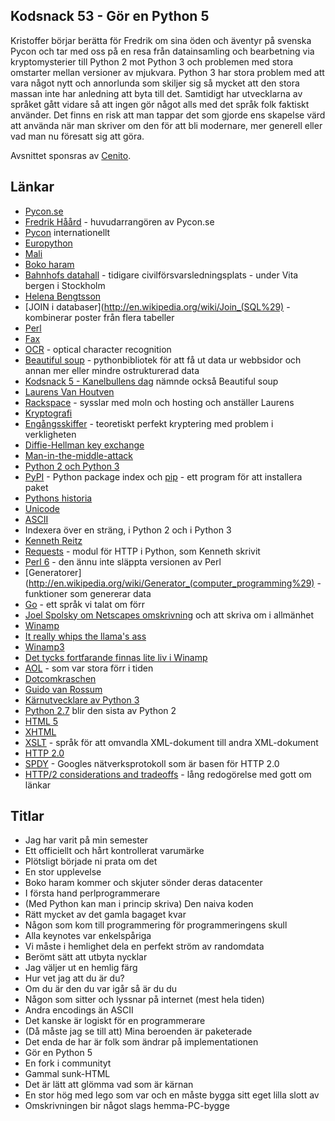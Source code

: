 ## Kodsnack 53 - Gör en Python 5 ##
Kristoffer börjar berätta för Fredrik om sina öden och äventyr på svenska Pycon och tar med oss på en resa från datainsamling och bearbetning via kryptomysterier till Python 2 mot Python 3 och problemen med stora omstarter mellan versioner av mjukvara. Python 3 har stora problem med att vara något nytt och annorlunda som skiljer sig så mycket att den stora massan inte har anledning att byta till det. Samtidigt har utvecklarna  av språket gått vidare så att ingen gör något alls med det språk folk faktiskt använder. Det finns en risk att  man tappar det som gjorde ens skapelse värd att använda när man skriver om den för att bli modernare, mer generell eller vad man nu föresatt sig att göra.

Avsnittet sponsras av [Cenito](http://www.cenito.se).

## Länkar ##
* [Pycon.se](http://2014.pycon.se)
* [Fredrik Håård](http://blaag.haard.se) - huvudarrangören av Pycon.se
* [Pycon](http://www.pycon.org) internationellt
* [Europython](https://ep2014.europython.eu/en/)
* [Mali](http://en.wikipedia.org/wiki/Mali)
* [Boko haram](http://sv.wikipedia.org/wiki/Boko_Haram)
* [Bahnhofs datahall](http://sv.wikipedia.org/wiki/Pionen) - tidigare civilförsvarsledningsplats - under Vita bergen i Stockholm
* [Helena Bengtsson](https://twitter.com/HelenaBengtsson)
* [JOIN i databaser](http://en.wikipedia.org/wiki/Join_(SQL%29) - kombinerar poster från flera tabeller
* [Perl](http://www.perl.org)
* [Fax](http://en.wikipedia.org/wiki/Fax)
* [OCR](http://en.wikipedia.org/wiki/Optical_character_recognition) - optical character recognition
* [Beautiful soup](http://www.crummy.com/software/BeautifulSoup/) - pythonbibliotek för att få ut data ur webbsidor och annan mer eller mindre ostrukturerad data
* [Kodsnack 5 - Kanelbullens dag](https://kodsnack.se/blog/2012/10/12/kodsnack-5-kanelbullens-dag) nämnde också Beautiful soup
* [Laurens Van Houtven](http://www.lvh.io)
* [Rackspace](http://www.rackspace.com) - sysslar med moln och hosting och anställer Laurens
* [Kryptografi](http://en.wikipedia.org/wiki/Cryptography)
* [Engångsskiffer](http://en.wikipedia.org/wiki/One-time_pad) - teoretiskt perfekt kryptering med problem i verkligheten
* [Diffie-Hellman key exchange](http://en.wikipedia.org/wiki/Diffie–Hellman_key_exchange)
* [Man-in-the-middle-attack](http://en.wikipedia.org/wiki/Man-in-the-middle_attack)
* [Python 2 och Python 3](https://wiki.python.org/moin/Python2orPython3)
* [PyPI](https://pypi.python.org/pypi) - Python package index och [pip](https://pypi.python.org/pypi/pip) - ett program för att installera paket
* [Pythons historia](http://en.wikipedia.org/wiki/History_of_Python)
* [Unicode](http://en.wikipedia.org/wiki/Unicode)
* [ASCII](http://en.wikipedia.org/wiki/Ascii)
* Indexera över en sträng, i Python 2 och i Python 3
* [Kenneth Reitz](http://www.kennethreitz.org)
* [Requests](https://github.com/kennethreitz/requests) - modul för HTTP i Python, som Kenneth skrivit
* [Perl 6](http://en.wikipedia.org/wiki/Perl_6) - den ännu inte släppta versionen av Perl
* [Generatorer](http://en.wikipedia.org/wiki/Generator_(computer_programming%29) - funktioner som genererar data
* [Go](http://golang.org) - ett språk vi talat om förr
* [Joel Spolsky om Netscapes omskrivning](http://www.joelonsoftware.com/articles/fog0000000069.html) och att skriva om i allmänhet
* [Winamp](http://en.wikipedia.org/wiki/Winamp)
* [It really whips the llama's ass](https://www.youtube.com/watch?v=HaF-nRS_CWM)
* [Winamp3](http://en.wikipedia.org/wiki/Winamp#Winamp3)
* [Det tycks fortfarande finnas lite liv i Winamp](http://www.winamp.com)
* [AOL](http://en.wikipedia.org/wiki/Aol) - som var stora förr i tiden
* [Dotcomkraschen](http://sv.wikipedia.org/wiki/IT-bubblan)
* [Guido van Rossum](http://en.wikipedia.org/wiki/Guido_van_Rossum)
* [Kärnutvecklare av Python 3](http://hg.python.org/committers.txt)
* [Python 2.7](https://www.python.org/download/releases/2.7.2) blir den sista av Python 2
* [HTML 5](http://en.wikipedia.org/wiki/HTML5)
* [XHTML](http://en.wikipedia.org/wiki/Xhtml)
* [XSLT](http://en.wikipedia.org/wiki/Xslt) - språk för att omvandla XML-dokument till andra XML-dokument
* [HTTP 2.0](http://en.wikipedia.org/wiki/Http_2.0)
* [SPDY](http://en.wikipedia.org/wiki/SPDY) - Googles nätverksprotokoll som är basen för HTTP 2.0
* [HTTP/2 considerations and tradeoffs](https://insouciant.org/tech/http-slash-2-considerations-and-tradeoffs/) - lång redogörelse med gott om länkar

## Titlar ##
* Jag har varit på min semester
* Ett officiellt och hårt kontrollerat varumärke
* Plötsligt började ni prata om det
* En stor upplevelse
* Boko haram kommer och skjuter sönder deras datacenter
* I första hand perlprogrammerare
* (Med Python kan man i princip skriva) Den naiva koden
* Rätt mycket av det gamla bagaget kvar
* Någon som kom till programmering för programmeringens skull
* Alla keynotes var enkelspåriga
* Vi måste i hemlighet dela en perfekt ström av randomdata
* Berömt sätt att utbyta nycklar
* Jag väljer ut en hemlig färg
* Hur vet jag att du är du?
* Om du är den du var igår så är du du
* Någon som sitter och lyssnar på internet (mest hela tiden)
* Andra encodings än ASCII
* Det kanske är logiskt för en programmerare
* (Då måste jag se till att) Mina beroenden är paketerade
* Det enda de har är folk som ändrar på implementationen
* Gör en Python 5
* En fork i communityt
* Gammal sunk-HTML
* Det är lätt att glömma vad som är kärnan
* En stor hög med lego som var och en måste bygga sitt eget lilla slott av
* Omskrivningen bir något slags hemma-PC-bygge
